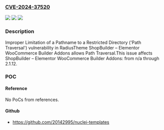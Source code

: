 ### [CVE-2024-37520](https://cve.mitre.org/cgi-bin/cvename.cgi?name=CVE-2024-37520)
![](https://img.shields.io/static/v1?label=Product&message=ShopBuilder%20%E2%80%93%20Elementor%20WooCommerce%20Builder%20Addons&color=blue)
![](https://img.shields.io/static/v1?label=Version&message=n%2Fa&color=blue)
![](https://img.shields.io/static/v1?label=Vulnerability&message=CWE-22%20Improper%20Limitation%20of%20a%20Pathname%20to%20a%20Restricted%20Directory%20('Path%20Traversal')&color=brighgreen)

### Description

Improper Limitation of a Pathname to a Restricted Directory ('Path Traversal') vulnerability in RadiusTheme ShopBuilder – Elementor WooCommerce Builder Addons allows Path Traversal.This issue affects ShopBuilder – Elementor WooCommerce Builder Addons: from n/a through 2.1.12.

### POC

#### Reference
No PoCs from references.

#### Github
- https://github.com/20142995/nuclei-templates

